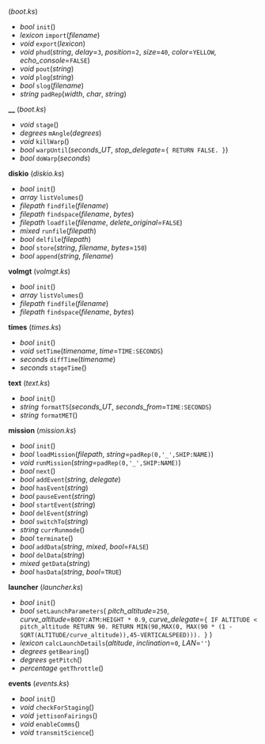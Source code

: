 (*boot.ks*)
+ *bool* `init`()
+ *lexicon* `import`(*filename*)
+ *void* `export`(*lexicon*)
+ *void* `phud`(*string*, *delay*=`3`, *position*=`2`, *size*=`40`, *color*=`YELLOW`, *echo_console*=`FALSE`)
+ *void* `pout`(*string*)
+ *void* `plog`(*string*)
+ *bool* `slog`(*filename*)
+ *string* `padRep`(*width*, *char*, *string*)

**__** (*boot.ks*)
+ *void* `stage`()
+ *degrees* `mAngle`(*degrees*)
+ *void* `killWarp`()
+ *bool* `warpUntil`(*seconds_UT*, *stop_delegate*=`{ RETURN FALSE. }`)
+ *bool* `doWarp`(*seconds*)

**diskio** (*diskio.ks*)
+ *bool* `init`()
+ *array* `listVolumes`()
+ *filepath* `findfile`(*filename*)
+ *filepath* `findspace`(*filename*, *bytes*)
+ *filepath* `loadfile`(*filename*, *delete_original*=`FALSE`)
+ *mixed* `runfile`(*filepath*)
+ *bool* `delfile`(*filepath*)
+ *bool* `store`(*string*, *filename*, *bytes*=`150`)
+ *bool* `append`(*string*, *filename*)

**volmgt** (*volmgt.ks*)
+ *bool* `init`()
+ *array* `listVolumes`()
+ *filepath* `findfile`(*filename*)
+ *filepath* `findspace`(*filename*, *bytes*)

**times** (*times.ks*)
+ *bool* `init`()
+ *void* `setTime`(*timename*, *time*=`TIME:SECONDS`)
+ *seconds* `diffTime`(*timename*)
+ *seconds* `stageTime`()

**text** (*text.ks*)
+ *bool* `init`()
+ *string* `formatTS`(*seconds_UT*, *seconds_from*=`TIME:SECONDS`)
+ *string* `formatMET`()

**mission** (*mission.ks*)
+ *bool* `init`()
+ *bool* `loadMission`(*filepath*, *string*=`padRep(0,'_',SHIP:NAME)`)
+ *void* `runMission`(*string*=`padRep(0,'_',SHIP:NAME)`)
+ *bool* `next`()
+ *bool* `addEvent`(*string*, *delegate*)
+ *bool* `hasEvent`(*string*)
+ *bool* `pauseEvent`(*string*)
+ *bool* `startEvent`(*string*)
+ *bool* `delEvent`(*string*)
+ *bool* `switchTo`(*string*)
+ *string* `currRunmode`()
+ *bool* `terminate`()
+ *bool* `addData`(*string*, *mixed*, *bool*=`FALSE`)
+ *bool* `delData`(*string*)
+ *mixed* `getData`(*string*)
+ *bool* `hasData`(*string*, *bool*=`TRUE`)

**launcher** (*launcher.ks*)
+ *bool* `init`()
+ *bool* `setLaunchParameters`(
    *pitch_altitude*=`250`,
    *curve_altitude*=`BODY:ATM:HEIGHT * 0.9`,
    *curve_delegate*=`{ IF ALTITUDE < pitch_altitude RETURN 90. RETURN MIN(90,MAX(0, MAX(90 * (1 - SQRT(ALTITUDE/curve_altitude)),45-VERTICALSPEED))). }`
  )
+ *lexicon* `calcLaunchDetails`(*altitude*, *inclination*=`0`, *LAN*=`''`)
+ *degrees* `getBearing`()
+ *degrees* `getPitch`()
+ *percentage* `getThrottle`()

**events** (*events.ks*)
+ *bool* `init`()
+ *void* `checkForStaging`()
+ *void* `jettisonFairings`()
+ *void* `enableComms`()
+ *void* `transmitScience`()
